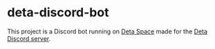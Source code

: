 # deta-discord-bot

This project is a Discord bot running on [Deta Space](https://deta.space) made for the [Deta Discord server](https://discord.gg/deta).
